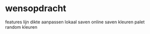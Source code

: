 # wensopdracht

features 
lijn dikte aanpassen
lokaal saven 
online saven
kleuren palet
random kleuren

